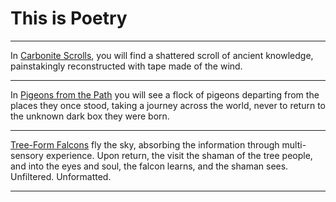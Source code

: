 # This is Poetry
___

In [Carbonite Scrolls](https://github.com/dougbutner/poetry/tree/master/Carbonite%20Scrolls), you will find a shattered scroll of ancient knowledge, painstakingly reconstructed with tape made of the wind. 

___

In [Pigeons from the Path](https://github.com/dougbutner/poetry/tree/master/Pidgeons%20from%20the%20Path) you will see a flock of pigeons departing from the places they once stood, taking a journey across the world, never to return to the unknown dark box they were born. 

___

[Tree-Form Falcons](https://github.com/dougbutner/poetry/tree/master/Tree-Form%20Falcons) fly the sky, absorbing the information through multi-sensory experience. Upon return, the visit the shaman of the tree people, and into the eyes and soul, the falcon learns, and the shaman sees. Unfiltered. Unformatted. 
<!--stackedit_data:
eyJoaXN0b3J5IjpbNzQ5MjQ4Mjk4LC0zOTYzMjY4NjksMTQyND
U5MjI4NSwtMjY4Mzg1NjM3XX0=
-->

___
